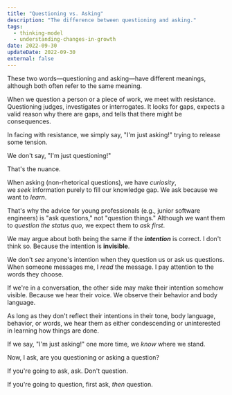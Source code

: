 ```yaml
---
title: "Questioning vs. Asking"
description: "The difference between questioning and asking."
tags:
  - thinking-model
  - understanding-changes-in-growth
date: 2022-09-30
updateDate: 2022-09-30
external: false
---
```


These two words—questioning and asking—have different meanings, although both often refer to the same meaning.

When we question a person or a piece of work, we meet with resistance. Questioning judges, investigates or interrogates. It looks for gaps, expects a valid reason why there are gaps, and tells that there might be consequences.

In facing with resistance, we simply say, "I'm just asking!" trying to release some tension.

We don't say, "I'm just questioning!"

That's the nuance.

When asking (non-rhetorical questions), we have _curiosity_, we _seek_ information purely to fill our knowledge gap. We ask because we want to _learn_.

That's why the advice for young professionals (e.g., junior software engineers) is "ask questions," not "question things." Although we want them to _question the status quo_, we expect them to _ask first_.

We may argue about both being the same if the **_intention_** is correct. I don't think so. Because the intention is **invisible**.

We don't _see_ anyone's intention when they question us or ask us questions. When someone messages me, I _read_ the message. I pay attention to the words they choose.

If we're in a conversation, the other side may make their intention somehow visible. Because we hear their voice. We observe their behavior and body language.

As long as they don't reflect their intentions in their tone, body language, behavior, or words, we hear them as either condescending or uninterested in learning how things are done.

If we say, "I'm just asking!" one more time, we _know_ where we stand.

Now, I ask, are you questioning or asking a question?

If you're going to ask, ask. Don't question.

If you're going to question, first ask, _then_ question.
